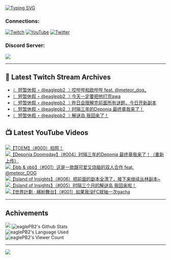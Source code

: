 <!--### Hello people, I'm EaglePB2 - The one who building something for fun 👋
Thank you for standby for this profile.   
The purpose of this profile is coming soon.   
You may come back later, as you wish if this readme.md is updated.   -->

<a href="https://git.io/typing-svg"><img src="https://readme-typing-svg.herokuapp.com?font=Fira+Code&duration=1000&pause=5000&vCenter=true&random=false&width=500&lines=%F0%9F%91%8B+Hello+Everyone%2C+I'm+EaglePB2.;%F0%9F%99%87+Thank+you+for+stopping+by+my+profile.+;%F0%9F%94%AD+%3D%3D%3D%3D+%F0%9F%94%AD;%F0%9F%91%8B+%E4%BD%A0%E5%A5%BD%EF%BC%8C%E6%AD%A1%E8%BF%8E%E4%BE%86%E5%88%B0%E6%88%91%E7%9A%84%E4%BB%A3%E7%A2%BC%E5%BA%AB%E3%80%82;%F0%9F%99%87+%E6%84%9F%E8%AC%9D%E5%89%8D%E4%BE%86%E5%8F%83%E8%A7%80%E5%B0%8F%E5%B1%8B+owo~" alt="Typing SVG" /></a>

### Connections:

[![Twitch](https://img.shields.io/badge/Twitch-9347FF?style=flat-square&logo=twitch&logoColor=white)](https://www.twitch.tv/eaglepb2)
[![YouTube](https://img.shields.io/badge/YouTube-%23FF0000.svg?style=flat-square&logo=YouTube&logoColor=white)](https://www.youtube.com/eaglepb2)
[![Twitter](https://img.shields.io/badge/Twitter-%231DA1F2.svg?style=flat-square&logo=Twitter&logoColor=white)](https://twitter.com/eaglepb2)

### Discord Server:

[![](https://invidget.switchblade.xyz/qKrub9b?theme=dark&language=ch)](https://discord.gg/qKrub9b)

---

## 👾 Latest Twitch Stream Archives
<!-- TWITCH:START -->
- [☾ 短暂休假 ⋆ @eaglepb2 ☽  哎哔哔和欧哔哔 feat. @meteor_dog_](https://www.twitch.tv/videos/2501665716)
- [☾ 短暂休假 ⋆ @eaglepb2 ☽  今天一定要把他打完awa](https://www.twitch.tv/videos/2500827114)
- [☾ 短暂休假 ⋆ @eaglepb2 ☽  昨日会限解完前面所有谜题，今日开新副本](https://www.twitch.tv/videos/2500617415)
- [☾ 短暂休假 ⋆ @eaglepb2 ☽  时隔三年的Deponia 最终章我来了！](https://www.twitch.tv/videos/2499066924)
- [☾ 短暂休假 ⋆ @eaglepb2 ☽  解谜岛 我回来了！](https://www.twitch.tv/videos/2498828659)
<!-- TWITCH:END -->



## 📺 Latest YouTube Videos
<!-- YOUTUBE:START -->
<!-- YOUTUBE:END -->

<!-- BEGIN YOUTUBE-CARDS -->
<a href="https://www.youtube.com/watch?v=dSrTwV3sfMs">
  <picture>
    <source media="(prefers-color-scheme: dark)" srcset="https://ytcards.demolab.com/?id=dSrTwV3sfMs&title=%E3%80%90TOEM%E3%80%91%EF%BC%88%23000%EF%BC%89%E6%8B%8D%E7%85%A7%EF%BC%81&lang=zh&timestamp=1751524504&background_color=%230d1117&title_color=%23ffffff&stats_color=%23dedede&max_title_lines=1&width=250&border_radius=5&duration=0">
    <img src="https://ytcards.demolab.com/?id=dSrTwV3sfMs&title=%E3%80%90TOEM%E3%80%91%EF%BC%88%23000%EF%BC%89%E6%8B%8D%E7%85%A7%EF%BC%81&lang=zh&timestamp=1751524504&background_color=%23ffffff&title_color=%2324292f&stats_color=%2357606a&max_title_lines=1&width=250&border_radius=5&duration=0" alt="【TOEM】（#000）拍照！" title="【TOEM】（#000）拍照！">
  </picture>
</a>
<a href="https://www.youtube.com/watch?v=rfrzxBCt5sc">
  <picture>
    <source media="(prefers-color-scheme: dark)" srcset="https://ytcards.demolab.com/?id=rfrzxBCt5sc&title=%E3%80%90Deponia+Doomsday%E3%80%91%EF%BC%88%23004%EF%BC%89%E6%97%B6%E9%9A%94%E4%B8%89%E5%B9%B4%E7%9A%84Deponia+%E6%9C%80%E7%BB%88%E7%AB%A0%E6%88%91%E6%9D%A5%E4%BA%86%EF%BC%81%EF%BC%88%E9%87%8D%E6%96%B0%E4%B8%8A%E4%BC%A0%EF%BC%89&lang=zh&timestamp=1751514006&background_color=%230d1117&title_color=%23ffffff&stats_color=%23dedede&max_title_lines=1&width=250&border_radius=5&duration=0">
    <img src="https://ytcards.demolab.com/?id=rfrzxBCt5sc&title=%E3%80%90Deponia+Doomsday%E3%80%91%EF%BC%88%23004%EF%BC%89%E6%97%B6%E9%9A%94%E4%B8%89%E5%B9%B4%E7%9A%84Deponia+%E6%9C%80%E7%BB%88%E7%AB%A0%E6%88%91%E6%9D%A5%E4%BA%86%EF%BC%81%EF%BC%88%E9%87%8D%E6%96%B0%E4%B8%8A%E4%BC%A0%EF%BC%89&lang=zh&timestamp=1751514006&background_color=%23ffffff&title_color=%2324292f&stats_color=%2357606a&max_title_lines=1&width=250&border_radius=5&duration=0" alt="【Deponia Doomsday】（#004）时隔三年的Deponia 最终章我来了！（重新上传）" title="【Deponia Doomsday】（#004）时隔三年的Deponia 最终章我来了！（重新上传）">
  </picture>
</a>
<a href="https://www.youtube.com/watch?v=T8YvGN-kI9A">
  <picture>
    <source media="(prefers-color-scheme: dark)" srcset="https://ytcards.demolab.com/?id=T8YvGN-kI9A&title=%E3%80%90ibb+%26+obb%E3%80%91%EF%BC%88%23001%EF%BC%89%E8%BF%99%E6%98%AF%E4%B8%80%E6%AC%BE%E6%97%A2%E5%8F%AF%E7%88%B1%E5%8F%88%E7%83%A7%E8%84%91%E7%9A%84%E5%8F%8C%E4%BA%BA%E5%90%88%E4%BD%9C+feat.+%40meteor_DOG&lang=zh&timestamp=1751475258&background_color=%230d1117&title_color=%23ffffff&stats_color=%23dedede&max_title_lines=1&width=250&border_radius=5&duration=16765">
    <img src="https://ytcards.demolab.com/?id=T8YvGN-kI9A&title=%E3%80%90ibb+%26+obb%E3%80%91%EF%BC%88%23001%EF%BC%89%E8%BF%99%E6%98%AF%E4%B8%80%E6%AC%BE%E6%97%A2%E5%8F%AF%E7%88%B1%E5%8F%88%E7%83%A7%E8%84%91%E7%9A%84%E5%8F%8C%E4%BA%BA%E5%90%88%E4%BD%9C+feat.+%40meteor_DOG&lang=zh&timestamp=1751475258&background_color=%23ffffff&title_color=%2324292f&stats_color=%2357606a&max_title_lines=1&width=250&border_radius=5&duration=16765" alt="【ibb & obb】（#001）这是一款既可爱又烧脑的双人合作 feat. @meteor_DOG" title="【ibb & obb】（#001）这是一款既可爱又烧脑的双人合作 feat. @meteor_DOG">
  </picture>
</a>
<a href="https://www.youtube.com/watch?v=VWBfwjrWMMk">
  <picture>
    <source media="(prefers-color-scheme: dark)" srcset="https://ytcards.demolab.com/?id=VWBfwjrWMMk&title=%E3%80%90Island+of+Insights%E3%80%91%EF%BC%88%23006%EF%BC%89%E6%8A%8A%E5%89%8D%E9%9D%A2%E7%9A%84%E5%89%AF%E6%9C%AC%E5%85%A8%E6%B8%85%E4%BA%86%EF%BC%8C%E6%8E%A5%E4%B8%8B%E6%9D%A5%E7%BB%A7%E7%BB%AD%E4%B8%9B%E6%9E%97%E5%89%AF%E6%9C%AC~&lang=zh&timestamp=1751352087&background_color=%230d1117&title_color=%23ffffff&stats_color=%23dedede&max_title_lines=1&width=250&border_radius=5&duration=7696">
    <img src="https://ytcards.demolab.com/?id=VWBfwjrWMMk&title=%E3%80%90Island+of+Insights%E3%80%91%EF%BC%88%23006%EF%BC%89%E6%8A%8A%E5%89%8D%E9%9D%A2%E7%9A%84%E5%89%AF%E6%9C%AC%E5%85%A8%E6%B8%85%E4%BA%86%EF%BC%8C%E6%8E%A5%E4%B8%8B%E6%9D%A5%E7%BB%A7%E7%BB%AD%E4%B8%9B%E6%9E%97%E5%89%AF%E6%9C%AC~&lang=zh&timestamp=1751352087&background_color=%23ffffff&title_color=%2324292f&stats_color=%2357606a&max_title_lines=1&width=250&border_radius=5&duration=7696" alt="【Island of Insights】（#006）把前面的副本全清了，接下来继续丛林副本~" title="【Island of Insights】（#006）把前面的副本全清了，接下来继续丛林副本~">
  </picture>
</a>
<a href="https://www.youtube.com/watch?v=z0ga4WaxBoc">
  <picture>
    <source media="(prefers-color-scheme: dark)" srcset="https://ytcards.demolab.com/?id=z0ga4WaxBoc&title=%E3%80%90Island+of+Insights%E3%80%91%EF%BC%88%23005%EF%BC%89%E6%97%B6%E9%9A%94%E4%B8%89%E4%B8%AA%E6%9C%88%E7%9A%84%E8%A7%A3%E8%B0%9C%E5%B2%9B+%E6%88%91%E5%9B%9E%E6%9D%A5%E5%95%A6%EF%BC%81&lang=zh&timestamp=1751185484&background_color=%230d1117&title_color=%23ffffff&stats_color=%23dedede&max_title_lines=1&width=250&border_radius=5&duration=16004">
    <img src="https://ytcards.demolab.com/?id=z0ga4WaxBoc&title=%E3%80%90Island+of+Insights%E3%80%91%EF%BC%88%23005%EF%BC%89%E6%97%B6%E9%9A%94%E4%B8%89%E4%B8%AA%E6%9C%88%E7%9A%84%E8%A7%A3%E8%B0%9C%E5%B2%9B+%E6%88%91%E5%9B%9E%E6%9D%A5%E5%95%A6%EF%BC%81&lang=zh&timestamp=1751185484&background_color=%23ffffff&title_color=%2324292f&stats_color=%2357606a&max_title_lines=1&width=250&border_radius=5&duration=16004" alt="【Island of Insights】（#005）时隔三个月的解谜岛 我回来啦！" title="【Island of Insights】（#005）时隔三个月的解谜岛 我回来啦！">
  </picture>
</a>
<a href="https://www.youtube.com/watch?v=NLKQXTYG1cA">
  <picture>
    <source media="(prefers-color-scheme: dark)" srcset="https://ytcards.demolab.com/?id=NLKQXTYG1cA&title=%E3%80%90%E4%B8%96%E7%95%8C%E8%A8%88%E5%8A%83+%C2%B7+%E7%B9%BD%E7%B4%9B%E8%88%9E%E5%8F%B0%E3%80%91%EF%BC%88%23001%EF%BC%89%E5%A6%82%E6%9E%9C%E6%88%91%E6%B2%A1FC%E5%B0%B1%E6%8A%BD%E4%B8%80%E6%AC%A1gacha&lang=zh&timestamp=1751116142&background_color=%230d1117&title_color=%23ffffff&stats_color=%23dedede&max_title_lines=1&width=250&border_radius=5&duration=8233">
    <img src="https://ytcards.demolab.com/?id=NLKQXTYG1cA&title=%E3%80%90%E4%B8%96%E7%95%8C%E8%A8%88%E5%8A%83+%C2%B7+%E7%B9%BD%E7%B4%9B%E8%88%9E%E5%8F%B0%E3%80%91%EF%BC%88%23001%EF%BC%89%E5%A6%82%E6%9E%9C%E6%88%91%E6%B2%A1FC%E5%B0%B1%E6%8A%BD%E4%B8%80%E6%AC%A1gacha&lang=zh&timestamp=1751116142&background_color=%23ffffff&title_color=%2324292f&stats_color=%2357606a&max_title_lines=1&width=250&border_radius=5&duration=8233" alt="【世界計劃 · 繽紛舞台】（#001）如果我没FC就抽一次gacha" title="【世界計劃 · 繽紛舞台】（#001）如果我没FC就抽一次gacha">
  </picture>
</a>
<!-- END YOUTUBE-CARDS -->

---

## Achivements
[![](https://github-profile-trophy.vercel.app/?username=eaglepb2&theme=monokai&no-bg=true&&title=Repositories,Issues,Commit,MultiLanguage)](https://github.com/anuraghazra/github-readme-stats)
<img align="center" alt="eaglePB2's Github Stats" src="https://github-readme-stats.vercel.app/api?username=eaglePB2&show_icons=true&hide_border=true&theme=merko" />
<br>
<img align="center" alt="eaglePB2's Language Used" src="https://github-readme-stats.vercel.app/api/top-langs/?username=eaglePB2&show_icons=true&hide_border=true&theme=merko&layout=compact&langs_count=8" />
<br>
<img align="center" alt="eaglePB2's Viewer Count" src="https://visitcount.itsvg.in/api?id=eaglepb2&label=Profile%20Views&color=3&icon=5&pretty=true" />

<hr>

<!-- RANDOMQUOTE:START -->
![](https://quotes-github-readme.vercel.app/api?type=horizontal&theme=merko)
<!-- RANDOMQUOTE:END -->


<!--
       _____   _   _   _____       _____   _   _   ____   
      |_   _| | | | | |  ___|     |  ___| | \ | | |  _  \  
        | |   | |_| | | |___      | |___  |  \| | | | | | 
        | |   |  _  | |  ___|     |  ___| |     | | | | | 
        | |   | | | | | |___      | |___  | |\  | | |_| | 
        |_|   |_| |_| |_____|     |_____| |_| \_| |____ / 
      
-->
